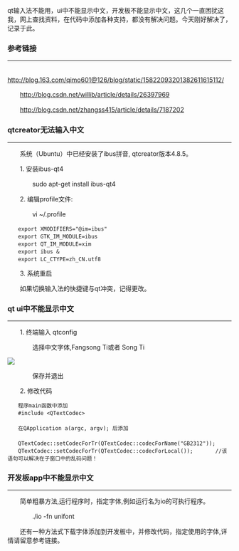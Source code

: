 qt输入法不能用，ui中不能显示中文，开发板不能显示中文，这几个一直困扰这我，网上查找资料，在代码中添加各种支持，都没有解决问题。今天刚好解决了，记录于此。

### 参考链接 

---

　　http://blog.163.com/qimo601@126/blog/static/15822093201382611615112/

　　http://blog.csdn.net/willib/article/details/26397969

　　http://blog.csdn.net/zhangss415/article/details/7187202

### qtcreator无法输入中文

---

　　系统（Ubuntu）中已经安装了ibus拼音, qtcreator版本4.8.5。 

　　1. 安装ibus-qt4

　　　　sudo apt-get install ibus-qt4

　　2. 编辑profile文件:

　　　　vi ~/.profile

```
　　export XMODIFIERS="@im=ibus"
　　export GTK_IM_MODULE=ibus
　　export QT_IM_MODULE=xim
　　export ibus &
　　export LC_CTYPE=zh_CN.utf8
```

　　3. 系统重启

　　如果切换输入法的快捷键与qt冲突，记得更改。

### qt ui中不能显示中文

---

　　1. 终端输入 qtconfig

　　　　选择中文字体,Fangsong Ti或者 Song Ti

![](http://images2015.cnblogs.com/blog/745188/201607/745188-20160720134839966-1010056333.png)


　　　　保存并退出

　　2. 修改代码
```
　　程序main函数中添加
　　#include <QTextCodec>
　　
　　在QApplication a(argc, argv); 后添加
　　
　　QTextCodec::setCodecForTr(QTextCodec::codecForName("GB2312"));
　　QTextCodec::setCodecForTr(QTextCodec::codecForLocal());       //该语句可以解决在子窗口中的乱码问题！
```

### 开发板app中不能显示中文

---

　　简单粗暴方法,运行程序时，指定字体,例如运行名为io的可执行程序。

　　　　./io -fn unifont

　　还有一种方法式下载字体添加到开发板中，并修改代码，指定使用的字体,详情请留意参考链接。
